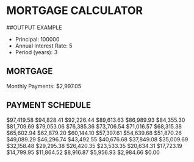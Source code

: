 # MORTGAGE CALCULATOR

##OUTPUT EXAMPLE

* Principal: 100000
* Annual Interest Rate: 5
* Period (years): 3

MORTGAGE
--------
Monthly Payments: $2,997.05

PAYMENT SCHEDULE
----------------
$97,419.58
$94,828.41
$92,226.44
$89,613.63
$86,989.93
$84,355.30
$81,709.69
$79,053.06
$76,385.36
$73,706.54
$71,016.57
$68,315.38
$65,602.94
$62,879.20
$60,144.10
$57,397.61
$54,639.68
$51,870.26
$49,089.29
$46,296.74
$43,492.55
$40,676.68
$37,849.08
$35,009.69
$32,158.48
$29,295.38
$26,420.35
$23,533.35
$20,634.31
$17,723.19
$14,799.95
$11,864.52
$8,916.87
$5,956.93
$2,984.66
$0.00
